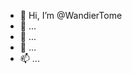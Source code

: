 - 👋 Hi, I’m @WandierTome
- 👀 ...
- 🌱 ...
- 💞️ ...
- 📫 ...

<!---
WandierTome/WandierTome is a ✨ special ✨ repository because its `README.md` (this file) appears on your GitHub profile.
You can click the Preview link to take a look at your changes.
--->
